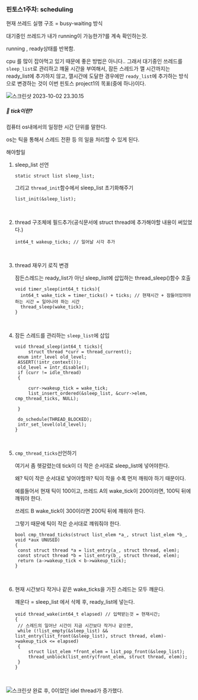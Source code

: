 ### 핀토스1주차: scheduling

현재 쓰레드 실행 구조 = busy-waiting 방식

대기중인 쓰레드가 내가 running이 가능한가?를 계속 확인하는것.

running , ready상태를 반복함.

cpu 를 많이 잡아먹고 있기 때문에 좋은 방법은 아니다.. 그래서 대기중인 쓰레드를 `sleep_list`로 관리하고 꺠울 시간을 부여해서, 잠든 스레드가 깰 시간까지는 ready_list에 추가하지 않고, 깰시간에 도달한 경우에만 `ready_list`에 추가하는 방식으로 변경하는 것이 이번 핀토스 project1의 목표(중에 하나)이다.

![스크린샷 2023-10-02 23.30.15](https://p.ipic.vip/zsl47n.jpg)

##### 🙊 tick이란?

컴퓨터 os내에서의 일정한 시간 단위를 말한다.

os는 틱을 통해서 스레드 전환 등 의 일을 처리할 수 있게 된다.

해야할일

1. sleep_list 선언

   ```
   static struct list sleep_list;
   ```

   그리고 `thread_init`함수에서 sleep_list 초기화해주기

   ```
   list_init(&sleep_list);
   ```

   ​

2. thread 구조체에 필드추가(공식문서에 struct thread에 추가해야할 내용이 써있었다.)

   ```
   int64_t wakeup_ticks; // 일어날 시각 추가
   ```

   ​

3. thread 재우기 로직 변경

   잠든스레드는 ready_list가 아닌 sleep_list에 삽입하는 thread_sleep()함수 호출

   ```
   void timer_sleep(int64_t ticks){
     int64_t wake_tick = timer_ticks() + ticks; // 현재시간 + 잠들어있어야 하는 시간 = 일어나야 하는 시간
     thread_sleep(wake_tick);
   }
   ```

   ​

4. 잠든 스레드를 관리하는 `sleep_list`에 삽입

   ```
   void thread_sleep(int64_t ticks){
     	struct thread *curr = thread_current();
   	enum intr_level old_level;
   	ASSERT(!intr_context());
   	old_level = intr_disable();
   	if (curr != idle_thread)
   	{

   		curr->wakeup_tick = wake_tick;
   		list_insert_ordered(&sleep_list, &curr->elem, cmp_thread_ticks, NULL);

   	}

   	do_schedule(THREAD_BLOCKED);
   	intr_set_level(old_level);
   }
   ```

   ​

5. `cmp_thread_ticks`선언하기

   여기서 좀 헷갈렸는데 tick이 더 작은 순서대로 sleep_list에 넣어야한다.

   왜? 틱이 작은 순서대로 넣어야할까? 틱이 작을 수록 먼저 깨워야 하기 때문이다.

   예를들어서 현재 틱이 100이고, 쓰레드 A의 wake_tick이 200이라면, 100틱 뒤에 꺠워야 한다.

   쓰레드 B wake_tick이 300이라면 200틱 뒤에 꺠워야 한다.

   그렇기 때문에 틱이 작은 순서대로 꺠워줘야 한다.

   ```
   bool cmp_thread_ticks(struct list_elem *a_, struct list_elem *b_, void *aux UNUSED)
   {
   	const struct thread *a = list_entry(a_, struct thread, elem);
   	const struct thread *b = list_entry(b_, struct thread, elem);
   	return (a->wakeup_tick < b->wakeup_tick);
   }
   ```

   ​

6. 현재 시간보다 작거나 같은 wake_ticks을 가진 스레드는 모두 꺠운다.

   꺠운다 = sleep_list 에서 삭제 후, ready_list에 넣는다.

   ```
   void thread_wake(int64_t elapsed) // 입력받는것 = 현재시간;
   {
   	// 스레드의 일어난 시간이 지금 시간보다 작거나 같으면,
   	while (!list_empty(&sleep_list) && list_entry(list_front(&sleep_list), struct thread, elem)->wakeup_tick <= elapsed)
   	{
   		struct list_elem *front_elem = list_pop_front(&sleep_list);
   		thread_unblock(list_entry(front_elem, struct thread, elem));
   	}
   }
   ```

   ​

![스크린샷](https://p.ipic.vip/s23kjq.png)
완료 후, 0이었던 idel thread가 증가했다.
